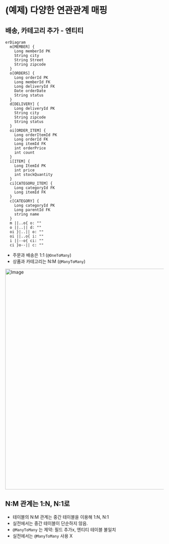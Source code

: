 # (예제) 다양한 연관관계 매핑

## 배송, 카테고리 추가 - 엔티티

```mermaid
erDiagram
  m[MEMBER] {
    Long memberId PK
    String city
    String Street
    String zipcode
  }
  o[ORDERS] {
    Long orderId PK
    Long memberId FK
    Long deliveryId FK
    Date orderDate
    String status
  }
  d[DELIVERY] {
    Long deliveryId PK
    String city
    String zipcode
    String status
  }
  oi[ORDER_ITEM] {
    Long orderItemId PK
    Long orderId FK
    Long itemId FK
    int orderPrice
    int count
  }
  i[ITEM] {
    Long ItemId PK
    int price
    int stockQuantity
  }
  ci[CATEGORU_ITEM] {
    Long categoryId FK
    Long itemId FK
  }
  c[CATEGORY] {
    Long categoryId PK
    Long parentId FK
    string name
  }
  m ||..o{ o: ""
  o ||..|| d: ""
  oi }|..|| o: ""
  oi ||..o{ i: ""
  i ||--o{ ci: ""
  ci }o--|| c: ""
```

- 주문과 배송은 1:1 (`@OneToMany`)
- 상품과 카테고리는 N:M (`@ManyToMany`)

<img width="701" alt="Image" src="https://github.com/user-attachments/assets/2d3562fb-9fa0-48ec-8e0a-81a6f58fbf69" />

## N:M 관계는 1:N, N:1로

- 테이블의 N:M 관계는 중간 테이블을 이용해 1:N, N:1
- 실전에서는 중간 테이블이 단순하지 않음.
- `@ManyToMany` 는 제약: 필드 추가x, 엔티티 테이블 불일치
- 실전에서는 `@ManyToMany` 사용 X
